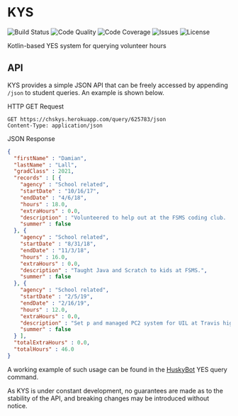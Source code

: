 # KYS
![Build Status](https://img.shields.io/travis/PotatoCurry/KYS.svg)
![Code Quality](https://img.shields.io/codacy/grade/e80c52878b2b4e40a4ac96cfac27d609.svg)
![Code Coverage](https://img.shields.io/codacy/coverage/6ae0c73812304fca83a60c0946893ebc.svg)
![Issues](https://img.shields.io/github/issues/PotatoCurry/KYS.svg)
![License](https://img.shields.io/github/license/PotatoCurry/KYS.svg)

Kotlin-based YES system for querying volunteer hours

## API
KYS provides a simple JSON API that can be freely accessed by appending `/json` to student queries.
An example is shown below.

HTTP GET Request
```http request
GET https://chskys.herokuapp.com/query/625783/json
Content-Type: application/json
```
JSON Response
```json
{
  "firstName" : "Damian",
  "lastName" : "Lall",
  "gradClass" : 2021,
  "records" : [ {
    "agency" : "School related",
    "startDate" : "10/16/17",
    "endDate" : "4/6/18",
    "hours" : 18.0,
    "extraHours" : 0.0,
    "description" : "Volunteered to help out at the FSMS coding club.  Tought studetnts Java and helped them rite programs.",
    "summer" : false
  }, {
    "agency" : "School related",
    "startDate" : "8/31/18",
    "endDate" : "11/3/18",
    "hours" : 16.0,
    "extraHours" : 0.0,
    "description" : "Taught Java and Scratch to kids at FSMS.",
    "summer" : false
  }, {
    "agency" : "School related",
    "startDate" : "2/5/19",
    "endDate" : "2/16/19",
    "hours" : 12.0,
    "extraHours" : 0.0,
    "description" : "Set p and managed PC2 system for UIL at Travis high school.",
    "summer" : false
  } ],
  "totalExtraHours" : 0.0,
  "totalHours" : 46.0
}
```

A working example of such usage can be found in the [HuskyBot](https://github.com/PotatoCurry/HuskyBot) YES query command.

As KYS is under constant development, no guarantees are made as to the stability of the API, and breaking changes may be introduced without notice.
